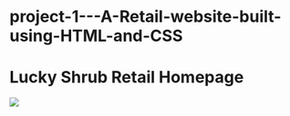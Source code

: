# project-1---A-Retail-website-built-using-HTML-and-CSS

# Lucky Shrub Retail Homepage

<img src="lucky-shrub.gif">
